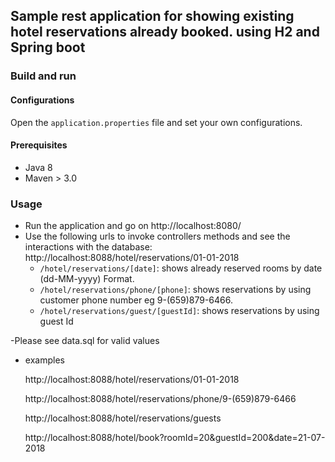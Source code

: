 ## Sample rest application for showing existing hotel reservations already booked. using H2 and Spring boot

### Build and run

#### Configurations

Open the `application.properties` file and set your own configurations.

#### Prerequisites

- Java 8
- Maven > 3.0


### Usage

- Run the application and go on http://localhost:8080/
- Use the following urls to invoke controllers methods and see the interactions with the database:
    http://localhost:8088/hotel/reservations/01-01-2018
    * `/hotel/reservations/[date]`: shows already reserved rooms by date (dd-MM-yyyy) Format.
    * `/hotel/reservations/phone/[phone]`: shows reservations by using customer phone number eg 9-(659)879-6466.
     * `/hotel/reservations/guest/[guestId]`: shows reservations by using guest Id
    
-Please see data.sql for valid values

- examples

    http://localhost:8088/hotel/reservations/01-01-2018
    
    http://localhost:8088/hotel/reservations/phone/9-(659)879-6466
    
    http://localhost:8088/hotel/reservations/guests
    
    http://localhost:8088/hotel/book?roomId=20&guestId=200&date=21-07-2018
   